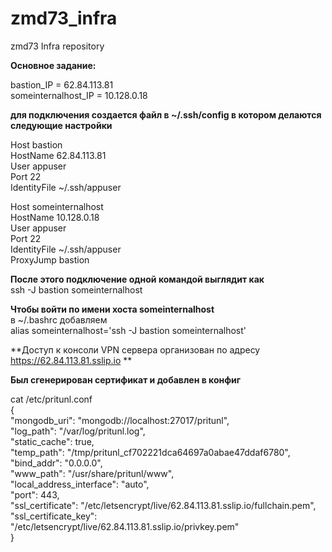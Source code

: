 # zmd73_infra
zmd73 Infra repository


**Основное задание:**  

bastion_IP = 62.84.113.81  
someinternalhost_IP = 10.128.0.18


**для подключения создается файл в ~/.ssh/config в котором делаются следующие настройки**
  
Host bastion  
    HostName 62.84.113.81  
    User appuser  
    Port 22  
    IdentityFile ~/.ssh/appuser  
  
Host someinternalhost  
    HostName 10.128.0.18  
    User appuser  
    Port 22  
    IdentityFile ~/.ssh/appuser  
    ProxyJump bastion  
      
**После этого подключение одной командой выглядит как**  
ssh -J bastion someinternalhost

**Чтобы войти по имени хоста someinternalhost**  
   в ~/.bashrc добавляем   
   alias someinternalhost='ssh -J bastion someinternalhost'  
  
**Доступ к консоли VPN сервера организован по адресу https://62.84.113.81.sslip.io ** 
  
**Был сгенерирован сертификат и добавлен в конфиг**  
  
cat /etc/pritunl.conf                                                                                                                                      
{  
    "mongodb_uri": "mongodb://localhost:27017/pritunl",  
    "log_path": "/var/log/pritunl.log",  
    "static_cache": true,  
    "temp_path": "/tmp/pritunl_cf702221dca64697a0abae47ddaf6780",  
    "bind_addr": "0.0.0.0",  
    "www_path": "/usr/share/pritunl/www",  
    "local_address_interface": "auto",  
    "port": 443,  
    "ssl_certificate": "/etc/letsencrypt/live/62.84.113.81.sslip.io/fullchain.pem",  
    "ssl_certificate_key": "/etc/letsencrypt/live/62.84.113.81.sslip.io/privkey.pem"  
}  

